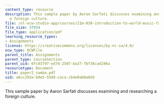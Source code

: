 ```yaml
---
content_type: resource
description: This sample paper by Aaron Sarfati discusses examining and researching
  a foreign culture.
file: /ol-ocw-studio-app/courses/21m-030-introduction-to-world-music-fall-2006/a6cc292eb0e555d9cacacb4e0ab0a0d3_paper2_samba.pdf
file_size: 37934
file_type: application/pdf
learning_resource_types:
- Assignments
license: https://creativecommons.org/licenses/by-nc-sa/4.0/
ocw_type: OCWFile
parent_title: Assignments
parent_type: CourseSection
parent_uid: 6fc03797-ed74-2507-ba37-fbf36cad196a
resourcetype: Document
title: paper2_samba.pdf
uid: a6cc292e-b0e5-55d9-caca-cb4e0ab0a0d3
---
```

This sample paper by Aaron Sarfati discusses examining and researching a foreign culture.